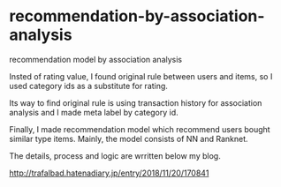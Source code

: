 # recommendation-by-association-analysis

recommendation model by association analysis



Insted of rating value, I found original rule between users and items, so I used category ids as a substitute for rating. 

Its way to find original rule is using transaction history for association analysis and I made meta label by category id.

Finally, I made recommendation model which recommend users bought similar type items. Mainly, the model consists of NN and Ranknet.


The details, process and logic are wrritten below my blog.



http://trafalbad.hatenadiary.jp/entry/2018/11/20/170841
